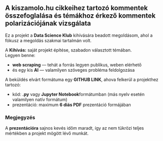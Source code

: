 ## A kiszamolo.hu cikkeihez tartozó kommentek összefoglalása és témákhoz érkező kommentek polarizációjának vizsgálata

Ez a projekt a **Data Science Klub** kihívására beadott megoldásom, ahol a fókusz a megoldás szakmai tartalmán volt.

A **Kihívás:** saját projekt építése, szabadon választott témában.  
Legyen benne: 

- **web scraping** — tehát a forrás legyen publikus, weben elérhető 
- és egy kis **AI** — valamilyen szöveges probléma feldolgozása
  
A beküldés elvárt formátuma egy **GITHUB LINK**, ahova felkerül a projekthez tartozó:
* kód: **.py** vagy **Jupyter Notebook**formátumban (más nyelv esetén valamilyen natív formátum)
* prezentáció: maximum **6 diás PDF** prezentáció formájában  


### Megjegyzés
A **prezentációra** sajnos kevés időm maradt, így az nem tükrözi teljes mértékben a projekt mögött lévő munkát.
